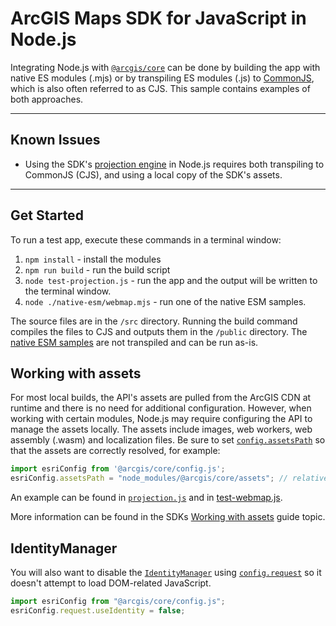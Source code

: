 # ArcGIS Maps SDK for JavaScript in Node.js

Integrating Node.js with [`@arcgis/core`](https://www.npmjs.com/package/@arcgis/core) can be done by building the app with native ES modules (.mjs) or by transpiling ES modules (.js) to [CommonJS](https://rollupjs.org/configuration-options/#output-format), which is also often referred to as CJS. This sample contains examples of both approaches.

---
## Known Issues

* Using the SDK's [projection engine](https://developers.arcgis.com/javascript/latest/api-reference/esri-geometry-projection.html) in Node.js requires both transpiling to CommonJS (CJS), and using a local copy of the SDK's assets.

---

## Get Started

To run a test app, execute these commands in a terminal window:
1. `npm install` - install the modules
2. `npm run build` - run the build script
3. `node test-projection.js` - run the app and the output will be written to the terminal window.
4. `node ./native-esm/webmap.mjs` - run one of the native ESM samples.

The source files are in the `/src` directory. Running the build command compiles the files to CJS and outputs them in the  `/public` directory. The [native ESM samples](./native-esm) are not transpiled and can be run as-is.

## Working with assets

For most local builds, the API's assets are pulled from the ArcGIS CDN at runtime and there is no need for additional configuration. However, when working with certain modules, Node.js may require configuring the API to manage the assets locally. The assets include images, web workers, web assembly (.wasm) and localization files. Be sure to set [`config.assetsPath`](https://developers.arcgis.com/javascript/latest/api-reference/esri-config.html#assetsPath) so that the assets are correctly resolved, for example:

```js
import esriConfig from '@arcgis/core/config.js';
esriConfig.assetsPath = "node_modules/@arcgis/core/assets"; // relative to when running in root
```

An example can be found in [`projection.js`](https://github.com/Esri/jsapi-resources/blob/master/esm-samples/jsapi-node/src/projection.js#L6) and in [test-webmap.js](https://github.com/Esri/jsapi-resources/blob/master/esm-samples/jsapi-node/test-webmap.js#L4-L5).

More information can be found in the SDKs [Working with assets](https://developers.arcgis.com/javascript/latest/es-modules/#working-with-assets) guide topic.

## IdentityManager

You will also want to disable the [`IdentityManager`](https://developers.arcgis.com/javascript/latest/api-reference/esri-identity-IdentityManager.html) using [`config.request`](https://developers.arcgis.com/javascript/latest/api-reference/esri-config.html#request) so it doesn't attempt to load DOM-related JavaScript.

```js
import esriConfig from "@arcgis/core/config.js";
esriConfig.request.useIdentity = false;
```
